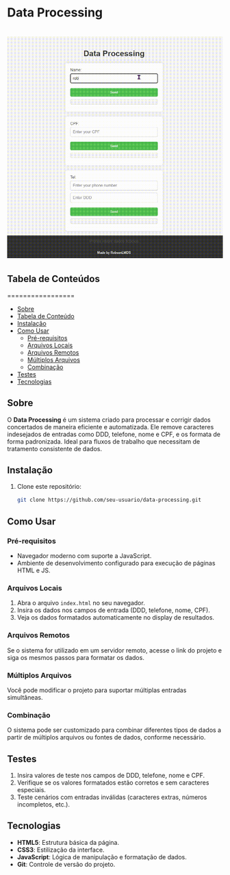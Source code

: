# Data Processing

<h1 align="center">
    <img src="/assets/data_processing.gif">
</h1>

## Tabela de Conteúdos
=================
<!--ts-->
   * [Sobre](#sobre)
   * [Tabela de Conteúdo](#tabela-de-conteudos)
   * [Instalação](#instalacao)
   * [Como Usar](#como-usar)
      * [Pré-requisitos](#pre-requisitos)
      * [Arquivos Locais](#arquivos-locais)
      * [Arquivos Remotos](#arquivos-remotos)
      * [Múltiplos Arquivos](#multiplos-arquivos)
      * [Combinação](#combinacao)
   * [Testes](#testes)
   * [Tecnologias](#tecnologias)
<!--te-->

## Sobre
O **Data Processing** é um sistema criado para processar e corrigir dados concertados de maneira eficiente e automatizada. Ele remove caracteres indesejados de entradas como DDD, telefone, nome e CPF, e os formata de forma padronizada. Ideal para fluxos de trabalho que necessitam de tratamento consistente de dados.

## Instalação
1. Clone este repositório:
   ```bash
   git clone https://github.com/seu-usuario/data-processing.git
## Como Usar

### Pré-requisitos
- Navegador moderno com suporte a JavaScript.
- Ambiente de desenvolvimento configurado para execução de páginas HTML e JS.

### Arquivos Locais
1. Abra o arquivo `index.html` no seu navegador.
2. Insira os dados nos campos de entrada (DDD, telefone, nome, CPF).
3. Veja os dados formatados automaticamente no display de resultados.

### Arquivos Remotos
Se o sistema for utilizado em um servidor remoto, acesse o link do projeto e siga os mesmos passos para formatar os dados.

### Múltiplos Arquivos
Você pode modificar o projeto para suportar múltiplas entradas simultâneas.

### Combinação
O sistema pode ser customizado para combinar diferentes tipos de dados a partir de múltiplos arquivos ou fontes de dados, conforme necessário.

## Testes
1. Insira valores de teste nos campos de DDD, telefone, nome e CPF.
2. Verifique se os valores formatados estão corretos e sem caracteres especiais.
3. Teste cenários com entradas inválidas (caracteres extras, números incompletos, etc.).

## Tecnologias
- **HTML5**: Estrutura básica da página.
- **CSS3**: Estilização da interface.
- **JavaScript**: Lógica de manipulação e formatação de dados.
- **Git**: Controle de versão do projeto.
